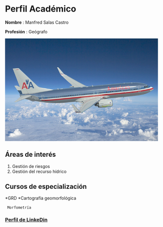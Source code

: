# Perfil Académico

**Nombre** : Manfred Salas Castro

**Profesión** : Geógrafo

![](B757.jpg)

## Áreas de interés
1. Gestión de riesgos  
2. Gestión del recurso hídrico

## Cursos de especialización
*GRD
*Cartografía geomorfológica

     Morfometría
    
### [Perfil de LinkeDin](https://cr.linkedin.com/in/manfredsalascastro)


